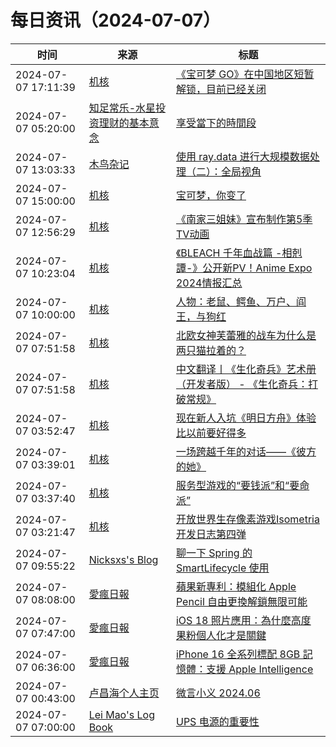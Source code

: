 ﻿# 每日资讯（2024-07-07）

|时间|来源|标题|
|---|---|---|
|2024-07-07 17:11:39|[机核](https://www.gcores.com/rss)|[《宝可梦 GO》在中国地区短暂解锁，目前已经关闭](https://www.gcores.com/articles/184626)|
|2024-07-07 05:20:00|[知足常乐-水星投资理财的基本意念](http://mercurychong.blogspot.com/feeds/posts/default)|[享受當下的時間段](http://mercurychong.blogspot.com/2024/07/blog-post_6.html)|
|2024-07-07 13:03:33|[木鸟杂记](https://www.qtmuniao.com/atom.xml)|[使用 ray.data 进行大规模数据处理（二）：全局视角](https://www.qtmuniao.com/2024/07/07/ray-data-2/)|
|2024-07-07 15:00:00|[机核](https://www.gcores.com/rss)|[宝可梦，你变了](https://www.gcores.com/radios/184612)|
|2024-07-07 12:56:29|[机核](https://www.gcores.com/rss)|[《南家三姐妹》宣布制作第5季TV动画](https://www.gcores.com/articles/184617)|
|2024-07-07 10:23:04|[机核](https://www.gcores.com/rss)|[《BLEACH 千年血战篇 -相剋譚-》公开新PV！Anime Expo 2024情报汇总](https://www.gcores.com/articles/184610)|
|2024-07-07 10:00:00|[机核](https://www.gcores.com/rss)|[人物：老鼠、鳄鱼、万户、阎王，与狗红](https://www.gcores.com/articles/184601)|
|2024-07-07 07:51:58|[机核](https://www.gcores.com/rss)|[北欧女神芙蕾雅的战车为什么是两只猫拉着的？](https://www.gcores.com/articles/184604)|
|2024-07-07 07:51:58|[机核](https://www.gcores.com/rss)|[中文翻译丨《生化奇兵》艺术册（开发者版） - 《生化奇兵：打破常规》](https://www.gcores.com/articles/184592)|
|2024-07-07 03:52:47|[机核](https://www.gcores.com/rss)|[现在新人入坑《明日方舟》体验比以前要好得多](https://www.gcores.com/articles/184580)|
|2024-07-07 03:39:01|[机核](https://www.gcores.com/rss)|[一场跨越千年的对话——《彼方的她》](https://www.gcores.com/articles/184594)|
|2024-07-07 03:37:40|[机核](https://www.gcores.com/rss)|[服务型游戏的“要钱派”和“要命派”](https://www.gcores.com/articles/184597)|
|2024-07-07 03:21:47|[机核](https://www.gcores.com/rss)|[开放世界生存像素游戏Isometria开发日志第四弹](https://www.gcores.com/videos/184599)|
|2024-07-07 09:55:22|[Nicksxs's Blog](https://nicksxs.me/atom.xml)|[聊一下 Spring 的 SmartLifecycle 使用](https://nicksxs.me/2024/07/07/%E8%81%8A%E4%B8%80%E4%B8%8B-Spring-%E7%9A%84-SmarLifecycle-%E4%BD%BF%E7%94%A8/)|
|2024-07-07 08:08:00|[愛瘋日報](http://www.iphonetaiwan.org/feeds/posts/default)|[蘋果新專利：模組化 Apple Pencil 自由更換解鎖無限可能](https://www.iphonetaiwan.org/2024/07/apple-pencil-modular-design-patent.html)|
|2024-07-07 07:47:00|[愛瘋日報](http://www.iphonetaiwan.org/feeds/posts/default)|[iOS 18 照片應用：為什麼高度果粉個人化才是關鍵](https://www.iphonetaiwan.org/2024/07/ios18-photo-app-redesign.html)|
|2024-07-07 06:36:00|[愛瘋日報](http://www.iphonetaiwan.org/feeds/posts/default)|[iPhone 16 全系列標配 8GB 記憶體：支援 Apple Intelligence](https://www.iphonetaiwan.org/2024/07/iphone-16-series-8gb-ram.html)|
|2024-07-07 00:43:00|[卢昌海个人主页](https://www.changhai.org//feed.xml)|[微言小义 2024.06 ](https://www.changhai.org/articles/miscellaneous/blog/202406.php)|
|2024-07-07 07:00:00|[Lei Mao's Log Book](https://leimao.github.io/atom.xml)|[UPS 电源的重要性](https://leimao.github.io/essay/UPS%E7%94%B5%E6%BA%90%E7%9A%84%E9%87%8D%E8%A6%81%E6%80%A7/)|
